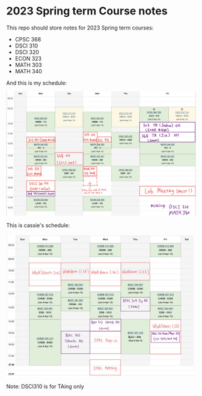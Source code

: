 # 2023 Spring term Course notes

This repo should store notes for 2023 Spring term courses:
- CPSC 368
- DSCI 310
- DSCI 320
- ECON 323
- MATH 303
- MATH 340

And this is my schedule:

![](schedules/schedule.jpg)


This is cassie's schedule:

![](schedules/cassie_schedule.jpg)

Note: DSCI310 is for TAing only
